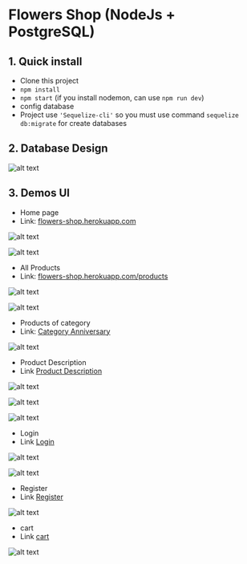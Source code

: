 # Flowers Shop (NodeJs + PostgreSQL)

## 1. Quick install
* Clone this project
* `npm install`
* `npm start` (if you install nodemon, can use `npm run dev`)
* config database
* Project use `'Sequelize-cli'` so you must use command `sequelize db:migrate` for create databases

## 2. Database Design
![alt text](https://res.cloudinary.com/haophan/image/upload/v1554389414/flowers-shop_3.png "Database")

## 3. Demos UI
* Home page
* Link: [flowers-shop.herokuapp.com](https://flowers-shop.herokuapp.com "Flowera shop home page")


![alt text](https://res.cloudinary.com/haophan/image/upload/v1554390314/2019-04-04_220436.png "Database")

![alt text](https://res.cloudinary.com/haophan/image/upload/v1554390314/2019-04-04_220448.png "Database")

* All Products
* Link: [flowers-shop.herokuapp.com/products](https://flowers-shop.herokuapp.com/products "All Products")

![alt text](https://res.cloudinary.com/haophan/image/upload/v1554390529/2019-04-04_220807.png "All products")

![alt text](https://res.cloudinary.com/haophan/image/upload/v1554390530/2019-04-04_220827.png "All products")

* Products of category
* Link: [Category Anniversary](https://flowers-shop.herokuapp.com/category/anniversary.5.html "Category Anniversary")

![alt text](https://res.cloudinary.com/haophan/image/upload/v1554390982/2019-04-04_221421.png "Anniversary")

* Product Description
* Link [Product Description](https://flowers-shop.herokuapp.com/product/rochester-flowers.35.5.html)

![alt text](https://res.cloudinary.com/haophan/image/upload/v1554391173/2019-04-04_221738.png "Product Description")

![alt text](https://res.cloudinary.com/haophan/image/upload/v1554391173/2019-04-04_221748.png "Product Description")

![alt text](https://res.cloudinary.com/haophan/image/upload/v1554391174/2019-04-04_221758.png "Product Description")

* Login
* Link [Login](https://flowers-shop.herokuapp.com/login)

![alt text](https://res.cloudinary.com/haophan/image/upload/v1554391291/2019-04-04_222102.png "Login")

![alt text](https://res.cloudinary.com/haophan/image/upload/v1554391291/2019-04-04_222113.png "Login Fail")

* Register
* Link [Register](https://flowers-shop.herokuapp.com/register "register")

![alt text](https://res.cloudinary.com/haophan/image/upload/v1554391557/2019-04-04_222518.png "Login Fail")

* cart
* Link [cart](https://flowers-shop.herokuapp.com/cart)

![alt text](https://res.cloudinary.com/haophan/image/upload/v1554391685/2019-04-04_222713.png "cart")